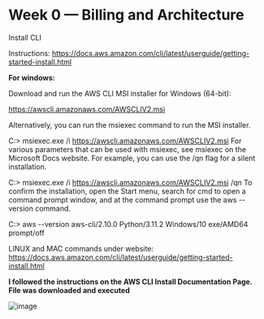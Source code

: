 # Week 0 — Billing and Architecture

Install CLI

Instructions: https://docs.aws.amazon.com/cli/latest/userguide/getting-started-install.html

**For windows:**

Download and run the AWS CLI MSI installer for Windows (64-bit):

https://awscli.amazonaws.com/AWSCLIV2.msi

Alternatively, you can run the msiexec command to run the MSI installer.

C:\> msiexec.exe /i https://awscli.amazonaws.com/AWSCLIV2.msi
For various parameters that can be used with msiexec, see msiexec on the Microsoft Docs website. For example, you can use the /qn flag for a silent installation.

C:\> msiexec.exe /i https://awscli.amazonaws.com/AWSCLIV2.msi /qn
To confirm the installation, open the Start menu, search for cmd to open a command prompt window, and at the command prompt use the aws --version command.

C:\> aws --version
aws-cli/2.10.0 Python/3.11.2 Windows/10 exe/AMD64 prompt/off

LINUX and MAC commands under website: https://docs.aws.amazon.com/cli/latest/userguide/getting-started-install.html


**I followed the instructions on the AWS CLI Install Documentation Page. File was downloaded and executed**

![image](https://user-images.githubusercontent.com/125925180/221438033-cb556884-fffd-4e6c-94bf-cd8cc783a96c.png)






